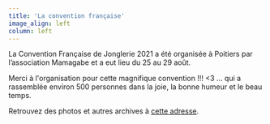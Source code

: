 ```yaml
---
title: 'La convention française'
image_align: left
column: left
---
```


La Convention Française de Jonglerie 2021 a été organisée à Poitiers par l’association Mamagabe et a eut lieu du 25 au 29 août. 

Merci à l'organisation pour cette magnifique convention !!! <3 ... qui a rassemblée environ 500 personnes dans la joie, la bonne humeur et le beau temps.

Retrouvez des photos et autres archives à [cette adresse](https://www.facebook.com/groups/132641280106271/media).
